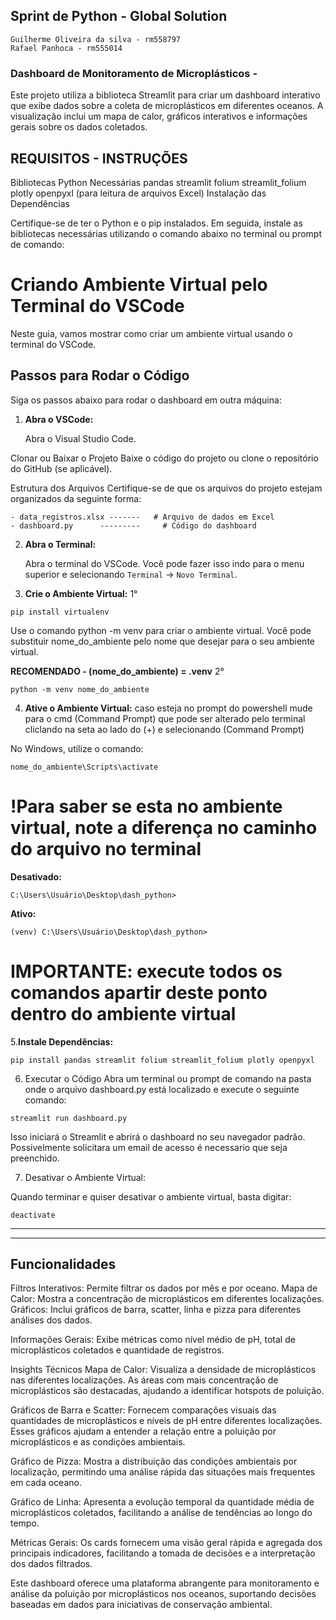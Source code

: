 ## Sprint de Python -  Global Solution

    Guilherme Oliveira da silva - rm558797
    Rafael Panhoca - rm555014

### Dashboard de Monitoramento de Microplásticos -

Este projeto utiliza a biblioteca Streamlit para criar um dashboard interativo que exibe dados sobre a coleta de microplásticos em diferentes oceanos. A visualização inclui um mapa de calor, gráficos interativos e informações gerais sobre os dados coletados.

## REQUISITOS - INSTRUÇÕES

Bibliotecas Python Necessárias
pandas
streamlit
folium
streamlit_folium
plotly
openpyxl (para leitura de arquivos Excel)
Instalação das Dependências

Certifique-se de ter o Python e o pip instalados. Em seguida, instale as bibliotecas necessárias utilizando o comando abaixo no terminal ou prompt de comando:

# Criando Ambiente Virtual pelo Terminal do VSCode

Neste guia, vamos mostrar como criar um ambiente virtual usando o terminal do VSCode.

## Passos para Rodar o Código

Siga os passos abaixo para rodar o dashboard em outra máquina:

1. **Abra o VSCode:**

   Abra o Visual Studio Code.

Clonar ou Baixar o Projeto
Baixe o código do projeto ou clone o repositório do GitHub (se aplicável).

Estrutura dos Arquivos
Certifique-se de que os arquivos do projeto estejam organizados da seguinte forma:

    - data_registros.xlsx -------   # Arquivo de dados em Excel
    - dashboard.py      ---------     # Código do dashboard

2. **Abra o Terminal:**

   Abra o terminal do VSCode. Você pode fazer isso indo para o menu superior e selecionando `Terminal` -> `Novo Terminal`.
3. **Crie o Ambiente Virtual:**
   1°

```
pip install virtualenv
```

Use o comando python -m venv para criar o ambiente virtual.
Você pode substituir nome_do_ambiente pelo nome que desejar para o seu ambiente virtual.

**RECOMENDADO - (nome_do_ambiente) = .venv**
2°

```
python -m venv nome_do_ambiente
```

4. **Ative o Ambiente Virtual:**
   caso esteja no prompt do powershell mude para o cmd (Command Prompt)
   que pode ser alterado pelo terminal
   cliclando na seta ao lado do (+) e selecionando (Command Prompt)

No Windows, utilize o comando:

```
nome_do_ambiente\Scripts\activate
```

# !Para saber se esta no ambiente virtual, note a diferença no caminho do arquivo no terminal

**Desativado:**

```
C:\Users\Usuário\Desktop\dash_python>
```

**Ativo:**

```
(venv) C:\Users\Usuário\Desktop\dash_python>
```

# IMPORTANTE: execute todos os comandos apartir deste ponto dentro do ambiente virtual

5.**Instale Dependências:**

```
pip install pandas streamlit folium streamlit_folium plotly openpyxl
```

6. Executar o Código
   Abra um terminal ou prompt de comando na pasta onde o arquivo dashboard.py está localizado e execute o seguinte comando:

```
streamlit run dashboard.py
```

Isso iniciará o Streamlit e abrirá o dashboard no seu navegador padrão.
Possivelmente solicitara um email de acesso é necessario que seja preenchido.

7. Desativar o Ambiente Virtual:

Quando terminar e quiser desativar o ambiente virtual, basta digitar:

```
deactivate
```

---

---

## Funcionalidades

Filtros Interativos: Permite filtrar os dados por mês e por oceano.
Mapa de Calor: Mostra a concentração de microplásticos em diferentes localizações.
Gráficos: Inclui gráficos de barra, scatter, linha e pizza para diferentes análises dos dados.

Informações Gerais: Exibe métricas como nível médio de pH, total de microplásticos coletados e quantidade de registros.

Insights Técnicos
Mapa de Calor: Visualiza a densidade de microplásticos nas diferentes localizações. As áreas com mais concentração de microplásticos são destacadas, ajudando a identificar hotspots de poluição.

Gráficos de Barra e Scatter: Fornecem comparações visuais das quantidades de microplásticos e níveis de pH entre diferentes localizações. Esses gráficos ajudam a entender a relação entre a poluição por microplásticos e as condições ambientais.

Gráfico de Pizza: Mostra a distribuição das condições ambientais por localização, permitindo uma análise rápida das situações mais frequentes em cada oceano.

Gráfico de Linha: Apresenta a evolução temporal da quantidade média de microplásticos coletados, facilitando a análise de tendências ao longo do tempo.

Métricas Gerais: Os cards fornecem uma visão geral rápida e agregada dos principais indicadores, facilitando a tomada de decisões e a interpretação dos dados filtrados.

Este dashboard oferece uma plataforma abrangente para monitoramento e análise da poluição por microplásticos nos oceanos, suportando decisões baseadas em dados para iniciativas de conservação ambiental.
